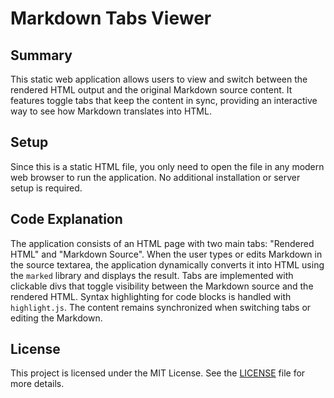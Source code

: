 # Markdown Tabs Viewer

## Summary
This static web application allows users to view and switch between the rendered HTML output and the original Markdown source content. It features toggle tabs that keep the content in sync, providing an interactive way to see how Markdown translates into HTML.

## Setup
Since this is a static HTML file, you only need to open the file in any modern web browser to run the application. No additional installation or server setup is required.

## Code Explanation
The application consists of an HTML page with two main tabs: "Rendered HTML" and "Markdown Source". When the user types or edits Markdown in the source textarea, the application dynamically converts it into HTML using the `marked` library and displays the result. Tabs are implemented with clickable divs that toggle visibility between the Markdown source and the rendered HTML. Syntax highlighting for code blocks is handled with `highlight.js`. The content remains synchronized when switching tabs or editing the Markdown.

## License
This project is licensed under the MIT License. See the [LICENSE](LICENSE) file for more details.